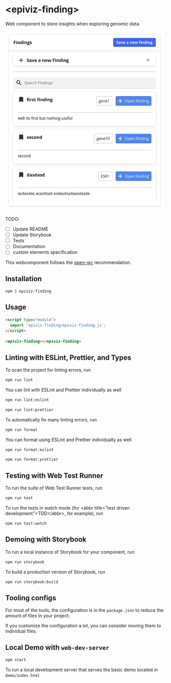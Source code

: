 # \<epiviz-finding>

Web component to store insights when exploring genomic data.

![findings](screenshot.png)

TODO: 
- [ ] Update README
- [ ] Update Storybook
- [ ] Tests
- [ ] Documentation
- [ ] custom elements specification

This webcomponent follows the [open-wc](https://github.com/open-wc/open-wc) recommendation.

## Installation
```bash
npm i epiviz-finding
```

## Usage
```html
<script type="module">
  import 'epiviz-finding/epiviz-finding.js';
</script>

<epiviz-finding></epiviz-finding>
```

## Linting with ESLint, Prettier, and Types
To scan the project for linting errors, run
```bash
npm run lint
```

You can lint with ESLint and Prettier individually as well
```bash
npm run lint:eslint
```
```bash
npm run lint:prettier
```

To automatically fix many linting errors, run
```bash
npm run format
```

You can format using ESLint and Prettier individually as well
```bash
npm run format:eslint
```
```bash
npm run format:prettier
```

## Testing with Web Test Runner
To run the suite of Web Test Runner tests, run
```bash
npm run test
```

To run the tests in watch mode (for &lt;abbr title=&#34;test driven development&#34;&gt;TDD&lt;/abbr&gt;, for example), run

```bash
npm run test:watch
```

## Demoing with Storybook
To run a local instance of Storybook for your component, run
```bash
npm run storybook
```

To build a production version of Storybook, run
```bash
npm run storybook:build
```


## Tooling configs

For most of the tools, the configuration is in the `package.json` to reduce the amount of files in your project.

If you customize the configuration a lot, you can consider moving them to individual files.

## Local Demo with `web-dev-server`
```bash
npm start
```
To run a local development server that serves the basic demo located in `demo/index.html`

